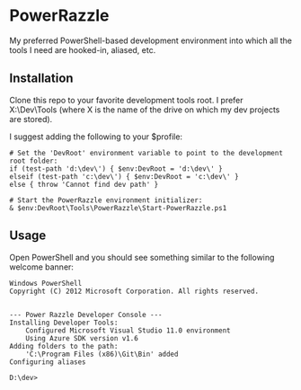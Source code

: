 PowerRazzle
===========
My preferred PowerShell-based development environment into which all the tools I need are hooked-in, aliased, etc.

Installation
------------
Clone this repo to your favorite development tools root. I prefer X:\Dev\Tools (where X is the name of the drive on which my dev projects are stored).

I suggest adding the following to your $profile:

```
# Set the 'DevRoot' environment variable to point to the development root folder:
if (test-path 'd:\dev\') { $env:DevRoot = 'd:\dev\' }
elseif (test-path 'c:\dev\') { $env:DevRoot = 'c:\dev\' }
else { throw 'Cannot find dev path' }

# Start the PowerRazzle environment initializer:
& $env:DevRoot\Tools\PowerRazzle\Start-PowerRazzle.ps1
```

Usage
-----
Open PowerShell and you should see something similar to the following welcome banner:

```
Windows PowerShell
Copyright (C) 2012 Microsoft Corporation. All rights reserved.


--- Power Razzle Developer Console ---
Installing Developer Tools:
    Configured Microsoft Visual Studio 11.0 environment
    Using Azure SDK version v1.6
Adding folders to the path:
    'C:\Program Files (x86)\Git\Bin' added
Configuring aliases

D:\dev>
```

